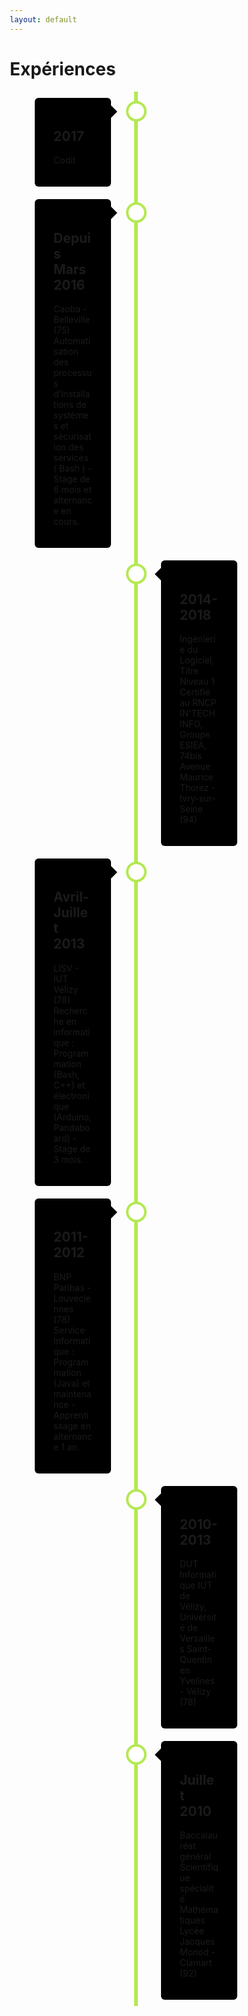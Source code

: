 ```yaml
---
layout: default
---
```


# Expériences

 <div class="timeline">
  <div class="timeline-container left">
    <div class="content">
      <h2>2017</h2>
      <p>Codit</p>
    </div>
  </div>
  <div class="timeline-container left">
    <div class="content">
      <h2>Depuis Mars 2016</h2>
      <p>Caoba 
- Belleville (75) Automatisation des processus d’installations de systèmes
et sécurisation des services (
Bash
) - Stage de 6 mois et alternance en cours.</p>
    </div>
  </div>
  <div class="timeline-container right">
    <div class="content">
      <h2>2014-2018</h2>
      <p>Ingénierie du Logiciel, Titre Niveau 1 Certifié au RNCP
IN'TECH INFO, Groupe ESIEA, 74bis Avenue Maurice Thorez - Ivry-sur-Seine
(94)</p>
    </div>
  </div>
  <div class="timeline-container left">
    <div class="content">
      <h2>Avril-Juillet 2013</h2>
      <p>LISV
 - IUT Vélizy (78) Recherche en informatique : Programmation (Bash, C++)
et électronique (Arduino, Pandaboard) - Stage de 3 mois.</p>
    </div>
  </div>
  <div class="timeline-container left">
    <div class="content">
      <h2>2011-2012</h2>
      <p>BNP Paribas
 - Louveciennes (78) Service Informatique : Programmation (Java)
et maintenance - Apprentissage en alternance 1 an.</p>
    </div>
  </div>
     <div class="timeline-container right">
    <div class="content">
      <h2>2010-2013</h2>
      <p>DUT Informatique
IUT de Vélizy, Université de Versailles Saint-Quentin en Yvelines - Vélizy (78)</p>
    </div>
  </div>
    <div class="timeline-container right">
    <div class="content">
      <h2>Juillet 2010</h2>
      <p>Baccalauréat général 
Scientifique spécialité Mathématiques
Lycée Jacques Monod - Clamart (92)</p>
    </div>
  </div>
</div>

<style>
* {
  box-sizing: border-box;
}

/* The actual timeline (the vertical ruler) */
.timeline {
  position: relative;
  max-width: 1200px;
  margin: 0 auto;
}

/* The actual timeline (the vertical ruler) */
.timeline::after {
  content: '';
  position: absolute;
  width: 6px;
  background-color: #b5e853;
  top: 0;
  bottom: 0;
  left: 50%;
  margin-left: -3px;
}

/* Container around content */
.timeline-container {
  padding: 10px 40px;
  position: relative;
  /* background-color: inherit; */
  width: 50%;
}

/* The circles on the timeline */
.timeline-container::after {
  content: '';
  position: absolute;
  width: 25px;
  height: 25px;
  right: -17px;
  background-color: white;
  border: 4px solid #b5e853;
  top: 15px;
  border-radius: 50%;
  z-index: 1;
}

/* Place the timeline-container to the left */
.left {
  left: 0;
}

/* Place the timeline-container to the right */
.right {
  left: 50%;
}

/* Add arrows to the left timeline-container (pointing right) */
.left::before {
  content: " ";
  height: 0;
  position: absolute;
  top: 22px;
  width: 0;
  z-index: 1;
  right: 30px;
  border: medium solid black;
  border-width: 10px 0 10px 10px;
  border-color: transparent transparent transparent black;
}

/* Add arrows to the right timeline-container (pointing left) */
.right::before {
  content: " ";
  height: 0;
  position: absolute;
  top: 22px;
  width: 0;
  z-index: 1;
  left: 30px;
  border: medium solid black;
  border-width: 10px 10px 10px 0;
  border-color: transparent black transparent transparent;
}

/* Fix the circle for timeline-containers on the right side */
.right::after {
  left: -16px;
}

/* The actual content */
.content {
  padding: 20px 30px;
  background-color: black;
  position: relative;
  border-radius: 6px;
}

/* Media queries - Responsive timeline on screens less than 600px wide */
@media screen and (max-width: 600px) {
/* Place the timelime to the left */
  .timeline::after {
    left: 31px;
  }

/* Full-width timeline-containers */
  .timeline-container {
    width: 100%;
    padding-left: 70px;
    padding-right: 25px;
  }

/* Make sure that all arrows are pointing leftwards */
  .timeline-container::before {
    left: 60px;
    border: medium solid black;
    border-width: 10px 10px 10px 0;
    border-color: transparent white transparent transparent;
  }

/* Make sure all circles are at the same spot */
  .left::after, .right::after {
    left: 15px;
  }

/* Make all right timeline-containers behave like the left ones */
  .right {
    left: 0%;
  }
}
</style>